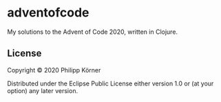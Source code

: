 # adventofcode

My solutions to the Advent of Code 2020, written in Clojure.

## License

Copyright © 2020 Philipp Körner

Distributed under the Eclipse Public License either version 1.0 or (at
your option) any later version.
